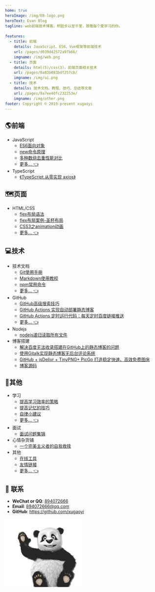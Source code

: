 ```yaml
---
home: true
heroImage: /img/EB-logo.png
heroText: Evan Blog
tagline: web前端技术博客，积跬步以至千里，致敬每个爱学习的你。

features:
  - title: 前端
    details: JavaScript、ES6、Vue框架等前端技术
    url: /pages/d039d42572a97b66/
    imgname: /img/web.png
  - title: 页面
    details: html(5)/css(3)，前端页面相关技术
    url: /pages/0a83b083bdf257cb/
    imgname: /img/ui.png
  - title: 技术
    details: 技术文档、教程、技巧、总结等文章
    url: /pages/9a7ee40fc232253e/
    imgname: /img/other.png
footer: Copyright © 2019-present xugaoyi
---
```


## :earth_americas:前端

* JavaScript
  * [ES6面向对象](/pages/1f4123be6f45abcd/)
  * [new命令原理](/pages/8143cc480faf9a11/)
  * [多种数组去重性能对比](/pages/e808fba1fa8fbab2/)
  * [更多... 👈](/pages/70d1485bb4e5754b/)
* TypeScript
  * [《TypeScript 从零实现 axios》](/pages/e05dce83e5129785/)

## 🗺️页面
* HTML/CSS
  * [flex布局语法](/pages/0a83b083bdf257cb/)
  * [flex布局案例-圣杯布局](/pages/df9e7c7214fa5046/)
  * [CSS3之animation动画](/pages/c2c0432138f6e042/)
  * [更多... 👈](/pages/0a83b083bdf257cb/)



## 💻技术

* 技术文档
  * [Git使用手册](/pages/9a7ee40fc232253e/)
  * [Markdown使用教程](/pages/ad247c4332211551/)
  * [npm常用命令](/pages/61f2f95fd7da14fd/)
  * [更多... 👈](/pages/9a7ee40fc232253e/)
* GitHub
  * [GitHub高级搜索技巧](/pages/4c778760be26d8b3/)
  * [GitHub Actions 实现自动部署静态博客](/pages/6b9d359ec5aa5019/) 
  * [GitHub Actions 定时运行代码：每天定时百度链接推送](/pages/6b9d359ec5aa5019/) 
  * [更多... 👈](/pages/4c778760be26d8b3/)
* Nodejs
  * [nodejs递归读取所有文件](/pages/117708e0af7f0bd9/)
* 博客搭建
  * [解决百度无法收录搭建在GitHub上的静态博客的问题](/pages/41f87d890d0a02af/)
  * [使用Gitalk实现静态博客无后台评论系统](/pages/1da0bf9a988eafe5/)
  * [GitHub + jsDelivr + TinyPNG+ PicGo 打造稳定快速、高效免费图床](/pages/a5f73af5185fdf0a/)
  * [博客源码](https://github.com/xugaoyi/blog)


## 👾其他
* 学习
  * [提高学习效率的策略](/pages/a8692ab3bdcb4588/)
  * [提高记忆的技巧](/pages/996822b2a2ca6e3b/)
  * [自律小建议](/pages/c3f302a03c8daf79/)
  * [更多... 👈](/pages/a8692ab3bdcb4588/)
* 面试
  * [面试问题集锦](/pages/aea6571b7a8bae86/)
* 心情杂货铺
  * [一个完美主义者的自我救赎](/pages/2d615df9a36a98ed/)
* 其他
  * [在线工具](/pages/9c2232288caaa8ec/)
  * [友情链接](/pages/844eea1b2387fb96/)
  * [更多... 👈](/pages/2e9ba3fa6e1ed0e9/)

## :email: 联系

- **WeChat or QQ**: <a href="tencent://message/?uin=894072666&Site=&Menu=yesUrl" class='qq'>894072666</a>
- **Email**: <a href="mailto:894072666@qq.com">894072666@qq.com</a>
- **GitHub**: <https://github.com/xugaoyi>

<img src="/img/panda-waving.png" class="panda" style="width: 250px;height: 223px;opacity: 0.85;margin-bottom: -4px;">